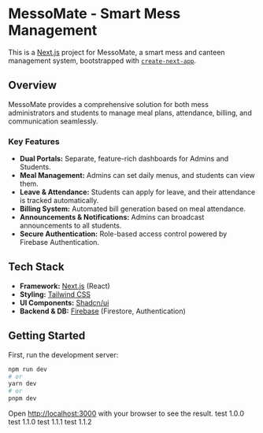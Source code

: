 # MessoMate - Smart Mess Management

This is a [Next.js](https://nextjs.org/) project for MessoMate, a smart mess and canteen management system, bootstrapped with [`create-next-app`](https://github.com/vercel/next.js/tree/canary/packages/create-next-app).

## Overview

MessoMate provides a comprehensive solution for both mess administrators and students to manage meal plans, attendance, billing, and communication seamlessly.

### Key Features

- **Dual Portals:** Separate, feature-rich dashboards for Admins and Students.
- **Meal Management:** Admins can set daily menus, and students can view them.
- **Leave & Attendance:** Students can apply for leave, and their attendance is tracked automatically.
- **Billing System:** Automated bill generation based on meal attendance.
- **Announcements & Notifications:** Admins can broadcast announcements to all students.
- **Secure Authentication:** Role-based access control powered by Firebase Authentication.

## Tech Stack

- **Framework:** [Next.js](https://nextjs.org/) (React)
- **Styling:** [Tailwind CSS](https://tailwindcss.com/)
- **UI Components:** [Shadcn/ui](https://ui.shadcn.com/)
- **Backend & DB:** [Firebase](https://firebase.google.com/) (Firestore, Authentication)

## Getting Started

First, run the development server:

```bash
npm run dev
# or
yarn dev
# or
pnpm dev
```

Open [http://localhost:3000](http://localhost:3000) with your browser to see the result.
test 1.0.0
test 1.1.0
test 1.1.1
test 1.1.2

